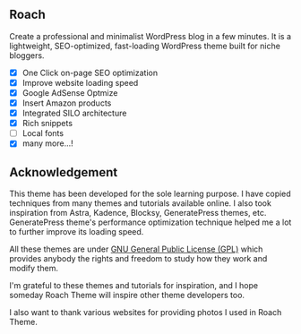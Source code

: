 ## Roach

Create a professional and minimalist WordPress blog in a few minutes. It is a lightweight, SEO-optimized, fast-loading WordPress theme built for niche bloggers.

- [x] One Click on-page SEO optimization
- [x] Improve website loading speed
- [x] Google AdSense Optmize
- [x] Insert Amazon products
- [x] Integrated SILO architecture
- [x] Rich snippets
- [ ] Local fonts
- [x] many more...!

## Acknowledgement

This theme has been developed for the sole learning purpose. I have copied techniques from many themes and tutorials available online. I also took inspiration from Astra, Kadence, Blocksy, GeneratePress themes, etc. GeneratePress theme's performance optimization technique helped me a lot to further improve its loading speed.

All these themes are under [GNU General Public License (GPL)](https://developer.wordpress.org/themes/getting-started/wordpress-licensing-the-gpl/) which provides anybody the rights and freedom to study how they work and modify them.

I'm grateful to these themes and tutorials for inspiration, and I hope someday Roach Theme will inspire other theme developers too.

I also want to thank various websites for providing photos I used in Roach Theme.
